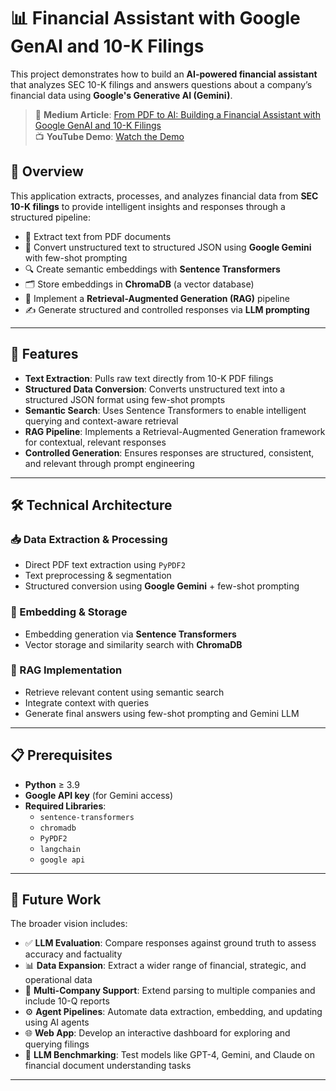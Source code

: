 # 📊 Financial Assistant with Google GenAI and 10-K Filings

This project demonstrates how to build an **AI-powered financial assistant** that analyzes SEC 10-K filings and answers questions about a company’s financial data using **Google's Generative AI (Gemini)**.

> 🔗 **Medium Article**: [From PDF to AI: Building a Financial Assistant with Google GenAI and 10-K Filings](https://medium.com/@rushyanth55/from-pdf-to-ai-building-a-financial-assistant-with-google-genai-and-10-k-filings-f1410d3cc620)  
> 📺 **YouTube Demo**: [Watch the Demo](https://www.youtube.com/watch?v=goC5lFe9fcQ&t=3s)


## 📌 Overview

This application extracts, processes, and analyzes financial data from **SEC 10-K filings** to provide intelligent insights and responses through a structured pipeline:

- 📄 Extract text from PDF documents  
- 🧠 Convert unstructured text to structured JSON using **Google Gemini** with few-shot prompting  
- 🔍 Create semantic embeddings with **Sentence Transformers**  
- 🗂 Store embeddings in **ChromaDB** (a vector database)  
- 🔁 Implement a **Retrieval-Augmented Generation (RAG)** pipeline  
- ✍️ Generate structured and controlled responses via **LLM prompting**  

---

## 🚀 Features

- **Text Extraction**: Pulls raw text directly from 10-K PDF filings  
- **Structured Data Conversion**: Converts unstructured text into a structured JSON format using few-shot prompts  
- **Semantic Search**: Uses Sentence Transformers to enable intelligent querying and context-aware retrieval  
- **RAG Pipeline**: Implements a Retrieval-Augmented Generation framework for contextual, relevant responses  
- **Controlled Generation**: Ensures responses are structured, consistent, and relevant through prompt engineering

---

## 🛠️ Technical Architecture

### 📥 Data Extraction & Processing
- Direct PDF text extraction using `PyPDF2`
- Text preprocessing & segmentation
- Structured conversion using **Google Gemini** + few-shot prompting

### 📐 Embedding & Storage
- Embedding generation via **Sentence Transformers**
- Vector storage and similarity search with **ChromaDB**

### 🔁 RAG Implementation
- Retrieve relevant content using semantic search
- Integrate context with queries
- Generate final answers using few-shot prompting and Gemini LLM

---

## 📋 Prerequisites

- **Python** ≥ 3.9  
- **Google API key** (for Gemini access)  
- **Required Libraries**:
  - `sentence-transformers`
  - `chromadb`
  - `PyPDF2`
  - `langchain`
  - `google api`


---

## 🔮 Future Work

The broader vision includes:

- ✅ **LLM Evaluation**: Compare responses against ground truth to assess accuracy and factuality  
- 📊 **Data Expansion**: Extract a wider range of financial, strategic, and operational data  
- 🏢 **Multi-Company Support**: Extend parsing to multiple companies and include 10-Q reports  
- ⚙️ **Agent Pipelines**: Automate data extraction, embedding, and updating using AI agents  
- 🌐 **Web App**: Develop an interactive dashboard for exploring and querying filings  
- 🧠 **LLM Benchmarking**: Test models like GPT-4, Gemini, and Claude on financial document understanding tasks  

---

